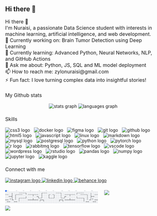 ## Hi there 👋

<!--
**nuraisi/nuraisi** is a ✨ _special_ ✨ repository because its `README.md` (this file) appears on your GitHub profile.

Here are some ideas to get you started:

- 🔭 I’m currently working on ...
- 🌱 I’m currently learning ...
- 👯 I’m looking to collaborate on ...
- 🤔 I’m looking for help with ...
- 💬 Ask me about ...
- 📫 How to reach me: ...
- 😄 Pronouns: ...
- ⚡ Fun fact: ...
-->
<div align="left" style="font-size:16px;">
Hi there 👋  <br>
I'm Nuraisi, a passionate Data Science student with interests in machine learning, artificial intelligence, and web development.  <br>
🔭 Currently working on: Brain Tumor Detection using Deep Learning  <br>
🌱 Currently learning: Advanced Python, Neural Networks, NLP, and GitHub Actions  <br>
💬 Ask me about: Python, JS, SQL and ML model deployment  <br>
📫 How to reach me: zylonuraisi@gmail.com<br>
⚡ Fun fact: I love turning complex data into insightful stories!
</div>

###
<div align="left" style="font-size:16px;">
My Github stats
</div>

<div align="center"> <br>
  <img src="https://github-readme-stats.vercel.app/api?username=nuraisi&hide_title=false&hide_rank=false&show_icons=true&include_all_commits=true&count_private=true&disable_animations=false&theme=dracula&locale=en&hide_border=false" height="140" alt="stats graph"  />
  <img src="https://github-readme-stats.vercel.app/api/top-langs?username=nuraisi&locale=en&hide_title=true&layout=compact&card_width=320&langs_count=10&theme=dracula&hide_border=false" height="100" alt="languages graph"  />
</div>

###

<div align="left" style="font-size:16px;">
Skills
</div>

<div align="left"> <br>
  <img src="https://skillicons.dev/icons?i=css" height="35" alt="css3 logo"  />
  <img width="5" />
  <img src="https://skillicons.dev/icons?i=docker" height="35" alt="docker logo"  />
  <img width="5" />
  <img src="https://skillicons.dev/icons?i=figma" height="35" alt="figma logo"  />
  <img width="5" />
  <img src="https://skillicons.dev/icons?i=git" height="35" alt="git logo"  />
  <img width="5" />
  <img src="https://skillicons.dev/icons?i=github" height="35" alt="github logo"  />
  <img width="5" />
  <img src="https://skillicons.dev/icons?i=html" height="35" alt="html5 logo"  />
  <img width="5" />
  <img src="https://skillicons.dev/icons?i=js" height="35" alt="javascript logo"  />
  <img width="5" />
  <img src="https://skillicons.dev/icons?i=linux" height="35" alt="linux logo"  />
  <img width="5" />
  <img src="https://skillicons.dev/icons?i=md" height="35" alt="markdown logo"  />
  <img width="5" />
  <img src="https://skillicons.dev/icons?i=mysql" height="35" alt="mysql logo"  />
  <img width="5" />
  <img src="https://cdn.jsdelivr.net/gh/devicons/devicon/icons/postgresql/postgresql-original.svg" height="35" alt="postgresql logo"  />
  <img width="5" />
  <img src="https://skillicons.dev/icons?i=py" height="35" alt="python logo"  />
  <img width="5" />
  <img src="https://skillicons.dev/icons?i=pytorch" height="35" alt="pytorch logo"  />
  <img width="5" />
  <img src="https://cdn.jsdelivr.net/gh/devicons/devicon/icons/r/r-original.svg" height="35" alt="r logo"  />
  <img width="5" />
  <img src="https://skillicons.dev/icons?i=rabbitmq" height="35" alt="rabbitmq logo"  />
  <img width="5" />
  <img src="https://skillicons.dev/icons?i=tensorflow" height="35" alt="tensorflow logo"  />
  <img width="5" />
  <img src="https://skillicons.dev/icons?i=vscode" height="35" alt="vscode logo"  />
  <img width="5" />
  <img src="https://skillicons.dev/icons?i=wordpress" height="35" alt="wordpress logo"  />
  <img width="5" />
  <img src="https://cdn.jsdelivr.net/gh/devicons/devicon/icons/rstudio/rstudio-original.svg" height="35" alt="rstudio logo"  />
  <img width="5" />
  <img src="https://cdn.jsdelivr.net/gh/devicons/devicon/icons/pandas/pandas-original.svg" height="35" alt="pandas logo"  />
  <img width="5" />
  <img src="https://cdn.jsdelivr.net/gh/devicons/devicon/icons/numpy/numpy-original.svg" height="35" alt="numpy logo"  />
  <img width="5" />
  <img src="https://cdn.jsdelivr.net/gh/devicons/devicon/icons/jupyter/jupyter-original.svg" height="35" alt="jupyter logo"  />
  <img width="5" />
  <img src="https://cdn.jsdelivr.net/gh/devicons/devicon/icons/kaggle/kaggle-original.svg" height="35" alt="kaggle logo"  />
</div>

###
<div align="left" style="font-size:16px;">
Connect with me
</div>

<div align="left"> <br>
  <a href="https://www.instagram.com/nrsmbalhd_/" target="_blank">
    <img src="https://img.shields.io/static/v1?message=Instagram&logo=instagram&label=&color=E4405F&logoColor=white&labelColor=&style=for-the-badge" height="30" alt="instagram logo"  />
  </a>
  <a href="www.linkedin.com/in/nuraisi-maba-alhuda-372945292" target="_blank">
    <img src="https://img.shields.io/static/v1?message=LinkedIn&logo=linkedin&label=&color=0077B5&logoColor=white&labelColor=&style=for-the-badge" height="30" alt="linkedin logo"  />
  </a>
  <a href="https://www.behance.net/nuraisizylo" target="_blank">
    <img src="https://img.shields.io/static/v1?message=Behance&logo=behance&label=&color=1769ff&logoColor=white&labelColor=&style=for-the-badge" height="30" alt="behance logo"  />
  </a>
</div>

###

<div style="display: flex; align-items: flex-start;">
  <div>
    <picture>
      <source media="(prefers-color-scheme: dark)" srcset="https://raw.githubusercontent.com/nuraisi/nuraisi/output/pacman-contribution-graph-dark.svg">
      <source media="(prefers-color-scheme: light)" srcset="https://raw.githubusercontent.com/nuraisi/nuraisi/output/pacman-contribution-graph.svg">
      <img alt="pacman contribution graph" src="https://raw.githubusercontent.com/nuraisi/nuraisi/output/pacman-contribution-graph.svg" width="300">
    </picture>
    <br>
    <img src="https://profile-counter.glitch.me/nuraisi/count.svg?" />
  </div>

  <div style="margin-left: 20px;">
    <img height="250" src="https://media1.giphy.com/media/v1.Y2lkPTc5MGI3NjExMWwxcGdvd2hjbTd3ajB0bWNiMmdmY2J0M3NieWRxNnpoNGdrMGlqcSZlcD12MV9pbnRlcm5hbF9naWZfYnlfaWQmY3Q9Zw/78XCFBGOlS6keY1Bil/giphy.gif" />
  </div>
</div>

###